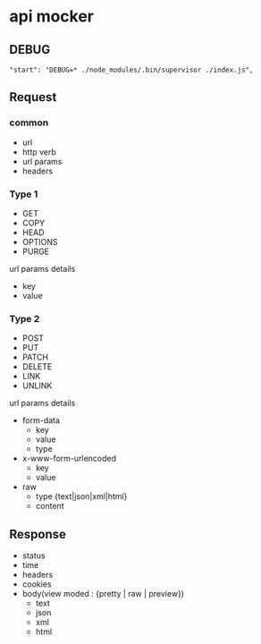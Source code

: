 # api mocker



## DEBUG

    "start": "DEBUG=* ./node_modules/.bin/supervisor ./index.js",





## Request

### common

- url
- http verb
- url params
- headers

### Type 1

- GET
- COPY
- HEAD
- OPTIONS
- PURGE

url params details

- key
- value

### Type 2

- POST
- PUT
- PATCH
- DELETE
- LINK
- UNLINK


url params details

- form-data
	- key
	- value
	- type
- x-www-form-urlencoded
	- key
	- value
- raw
	- type {text|json|xml|html}
	- content
	
	
## Response

- status
- time
- headers
- cookies
- body(view moded : {pretty | raw | preview})
	- text
	- json
	- xml
	- html


